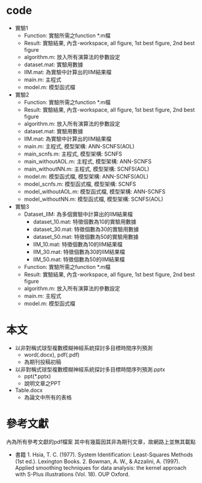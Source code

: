 # code
- 實驗1
    - Function: 實驗所需之function *.m檔
    - Result: 實驗結果, 內含-workspace, all figure, 1st best figure, 2nd best figure
    - algorithm.m: 放入所有演算法的參數設定
    - dataset.mat: 實驗用數據
    - IIM.mat: 為實驗中計算出的IIM結果檔
    - main.m: 主程式
    - model.m: 模型函式檔
- 實驗2
    - Function: 實驗所需之function *.m檔
    - Result: 實驗結果, 內含-workspace, all figure, 1st best figure, 2nd best figure
    - algorithm.m: 放入所有演算法的參數設定
    - dataset.mat: 實驗用數據
    - IIM.mat: 為實驗中計算出的IIM結果檔
    - main.m: 主程式, 模型架構: ANN-SCNFS(AOL) 
    - main_scnfs.m: 主程式, 模型架構: SCNFS
    - main_withoutAOL.m: 主程式, 模型架構: ANN-SCNFS 
    - main_withoutNN.m: 主程式, 模型架構: SCNFS(AOL) 
    - model.m: 模型函式檔, 模型架構: ANN-SCNFS(AOL)
    - model_scnfs.m: 模型函式檔, 模型架構: SCNFS
    - model_withoutAOL.m: 模型函式檔, 模型架構: ANN-SCNFS
    - model_withoutNN.m: 模型函式檔, 模型架構: SCNFS(AOL) 
- 實驗3
    - Dataset_IIM: 為多個實驗中計算出的IIM結果檔
        - dataset_10.mat: 特徵個數為10的實驗用數據
        - dataset_30.mat: 特徵個數為30的實驗用數據
        - dataset_50.mat: 特徵個數為50的實驗用數據
        - IIM_10.mat: 特徵個數為10的IIM結果檔
        - IIM_30.mat: 特徵個數為30的IIM結果檔
        - IIM_50.mat: 特徵個數為50的IIM結果檔
    - Function: 實驗所需之function *.m檔
    - Result: 實驗結果, 內含-workspace, all figure, 1st best figure, 2nd best figure
    - algorithm.m: 放入所有演算法的參數設定
    - main.m: 主程式
    - model.m: 模型函式檔

# 本文
- 以非對稱式球型複數模糊神經系統探討多目標時間序列預測
    - word(.docx), pdf(.pdf)
    - 為期刊投稿初稿
- 以非對稱式球型複數模糊神經系統探討多目標時間序列預測.pptx
    - ppt(*.pptx)
    - 說明文章之PPT
- Table.docx
    - 為論文中所有的表格

# 參考文獻
內為所有參考文獻的pdf檔案
其中有幾篇因其非為期刊文章，故網路上並無其載點
- 書籍
      1. Hsia, T. C. (1977). System Identification: Least-Squares Methods (1st ed.). Lexington Books.
      2. Bowman, A. W., & Azzalini, A. (1997). Applied smoothing techniques for data analysis: the kernel approach with S-Plus illustrations (Vol. 18). OUP Oxford.
